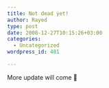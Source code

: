 ```yaml
---
title: Not dead yet!
author: Rayed
type: post
date: 2008-12-27T10:15:26+03:00
categories:
  - Uncategorized
wordpress_id: 481

---
```

<p>More update will come 🙂</p>
